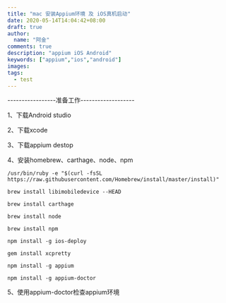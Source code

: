 ```yaml
---
title: "mac 安装Appium环境 及 iOS真机启动"
date: 2020-05-14T14:04:42+08:00
draft: true
author:
  name: "阿金"
comments: true
description: "appium iOS Android"
keywords: ["appium","ios","android"]
images:
tags:
  - test
---
```


-----------------准备工作-------------------

1、下载Android studio

2、下载xcode

3、下载appium destop

4、安装homebrew、carthage、node、npm

```
/usr/bin/ruby -e "$(curl -fsSL https://raw.githubusercontent.com/Homebrew/install/master/install)"

brew install libimobiledevice --HEAD

brew install carthage

brew install node

brew install npm

npm install -g ios-deploy

gem install xcpretty

npm install -g appium

npm install -g appium-doctor

```

5、使用appium-doctor检查appium环境

